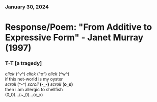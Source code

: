 ### January 30, 2024  
# Response/Poem: "From Additive to Expressive Form" - Janet Murray (1997)  

### T-T [a tragedy]  
*click* (^v^) *click* (^o^) *click* (^w^)  
if this net-world is my oyster  
*scroll* (^-^) *scroll* **(-_-)** *scroll* **(o_o)**  
then i am allergic to shellfish      
(0_0)...(~_0)...(x_x)       
